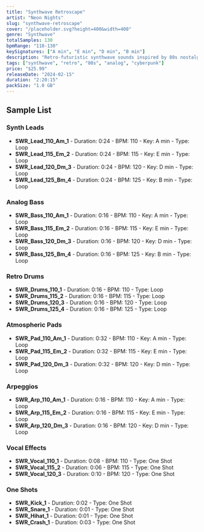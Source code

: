 ```yaml
---
title: "Synthwave Retroscape"
artist: "Neon Nights"
slug: "synthwave-retroscape"
cover: "/placeholder.svg?height=400&width=400"
genre: "Synthwave"
totalSamples: 130
bpmRange: "110-130"
keySignatures: ["A min", "E min", "D min", "B min"]
description: "Retro-futuristic synthwave sounds inspired by 80s nostalgia. Features analog synths, driving basslines, and atmospheric pads perfect for cyberpunk and retro aesthetics."
tags: ["synthwave", "retro", "80s", "analog", "cyberpunk"]
price: "$25.99"
releaseDate: "2024-02-15"
duration: "2:20:15"
packSize: "1.0 GB"
---
```


## Sample List

### Synth Leads
- **SWR_Lead_110_Am_1** - Duration: 0:24 - BPM: 110 - Key: A min - Type: Loop
- **SWR_Lead_115_Em_2** - Duration: 0:24 - BPM: 115 - Key: E min - Type: Loop
- **SWR_Lead_120_Dm_3** - Duration: 0:24 - BPM: 120 - Key: D min - Type: Loop
- **SWR_Lead_125_Bm_4** - Duration: 0:24 - BPM: 125 - Key: B min - Type: Loop

### Analog Bass
- **SWR_Bass_110_Am_1** - Duration: 0:16 - BPM: 110 - Key: A min - Type: Loop
- **SWR_Bass_115_Em_2** - Duration: 0:16 - BPM: 115 - Key: E min - Type: Loop
- **SWR_Bass_120_Dm_3** - Duration: 0:16 - BPM: 120 - Key: D min - Type: Loop
- **SWR_Bass_125_Bm_4** - Duration: 0:16 - BPM: 125 - Key: B min - Type: Loop

### Retro Drums
- **SWR_Drums_110_1** - Duration: 0:16 - BPM: 110 - Type: Loop
- **SWR_Drums_115_2** - Duration: 0:16 - BPM: 115 - Type: Loop
- **SWR_Drums_120_3** - Duration: 0:16 - BPM: 120 - Type: Loop
- **SWR_Drums_125_4** - Duration: 0:16 - BPM: 125 - Type: Loop

### Atmospheric Pads
- **SWR_Pad_110_Am_1** - Duration: 0:32 - BPM: 110 - Key: A min - Type: Loop
- **SWR_Pad_115_Em_2** - Duration: 0:32 - BPM: 115 - Key: E min - Type: Loop
- **SWR_Pad_120_Dm_3** - Duration: 0:32 - BPM: 120 - Key: D min - Type: Loop

### Arpeggios
- **SWR_Arp_110_Am_1** - Duration: 0:16 - BPM: 110 - Key: A min - Type: Loop
- **SWR_Arp_115_Em_2** - Duration: 0:16 - BPM: 115 - Key: E min - Type: Loop
- **SWR_Arp_120_Dm_3** - Duration: 0:16 - BPM: 120 - Key: D min - Type: Loop

### Vocal Effects
- **SWR_Vocal_110_1** - Duration: 0:08 - BPM: 110 - Type: One Shot
- **SWR_Vocal_115_2** - Duration: 0:06 - BPM: 115 - Type: One Shot
- **SWR_Vocal_120_3** - Duration: 0:10 - BPM: 120 - Type: One Shot

### One Shots
- **SWR_Kick_1** - Duration: 0:02 - Type: One Shot
- **SWR_Snare_1** - Duration: 0:01 - Type: One Shot
- **SWR_Hihat_1** - Duration: 0:01 - Type: One Shot
- **SWR_Crash_1** - Duration: 0:03 - Type: One Shot

